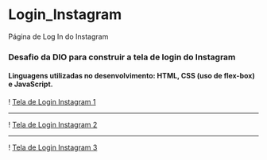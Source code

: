 # Login_Instagram
Página de Log In do Instagram

### Desafio da DIO para construir a tela de login do Instagram
#### Linguagens utilizadas no desenvolvimento: HTML, CSS (uso de flex-box) e JavaScript.

! [Tela de Login Instagram 1](./img/loginInstagram1.png)

-----------------------------------------------------------------
! [Tela de Login Instagram 2](./img/loginInstagram2.png)

-----------------------------------------------------------------

! [Tela de Login Instagram 3](./img/loginInstagram3.png)
